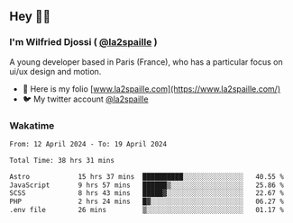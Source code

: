## Hey 👋🏾
### I'm Wilfried Djossi ( <a href="https://twitter.com/la2spaille/" target="_blank">@la2spaille</a> )
A young developer based in Paris (France), who has a particular focus on ui/ux design and motion.

- 🎨 Here is my folio [www.la2spaille.com](https://www.la2spaille.com/)
- 🐦 My twitter account [@la2spaille](https://twitter.com/la2spaille/)

### Wakatime
<!--START_SECTION:waka-->

```txt
From: 12 April 2024 - To: 19 April 2024

Total Time: 38 hrs 31 mins

Astro            15 hrs 37 mins  ██████████░░░░░░░░░░░░░░░   40.55 %
JavaScript       9 hrs 57 mins   ██████▒░░░░░░░░░░░░░░░░░░   25.86 %
SCSS             8 hrs 43 mins   █████▓░░░░░░░░░░░░░░░░░░░   22.67 %
PHP              2 hrs 24 mins   █▓░░░░░░░░░░░░░░░░░░░░░░░   06.27 %
.env file        26 mins         ▒░░░░░░░░░░░░░░░░░░░░░░░░   01.17 %
```

<!--END_SECTION:waka-->
<!--
**la2spaille/la2spaille** is a ✨ _special_ ✨ repository because its `README.md` (this file) appears on your GitHub profile.

Here are some ideas to get you started:

- 🔭 I’m currently working on ...
- 🌱 I’m currently learning ...
- 👯 I’m looking to collaborate on ...
- 🤔 I’m looking for help with ...
- 💬 Ask me about ...
- 📫 How to reach me: ...
- 😄 Pronouns: ...
- ⚡ Fun fact: ...
-->
